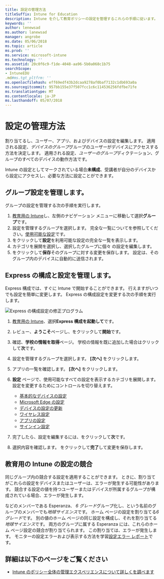 ```yaml
---
title: 設定の管理方法
titleSuffix: Intune for Education
description: Intune を介して教育ポリシーの設定を管理するこれらの手順に従います。
keywords: ''
author: lenewsad
ms.author: lanewsad
manager: angrobe
ms.date: 05/06/2018
ms.topic: article
ms.prod: ''
ms.service: microsoft-intune
ms.technology: ''
ms.assetid: 20c0f6c9-f1de-4048-aa96-5b0a068c1b75
searchScope:
- IntuneEDU
.md#ms.tgt_pltfrm: ''
ms.openlocfilehash: eff69edf43b2dcaa9278af0baf7132c1db693a0a
ms.sourcegitcommit: 957bb155e37f507fcc1c6c114536256fdfbe71fe
ms.translationtype: MT
ms.contentlocale: ja-JP
ms.lasthandoff: 05/07/2018
---
```

# <a name="how-do-i-manage-settings"></a>設定の管理方法

割り当てるし、ユーザー、アプリ、およびデバイスの設定を編集します。 適用される設定、*デバイスのグループ*グループのユーザーがデバイスにアクセスする方法を決定します。 適用される設定、*ユーザーのグループ*ディクテーション、グループのすべてのデバイスの動作方法です。 

Intune の設定としてマークされている場合**未構成**、受講者が自分のデバイスから設定にアクセスし、必要な方法に設定ことができます。

## <a name="manage-group-settings"></a>グループ設定を管理します。

グループの設定を管理する次の手順を実行します。
1. [教育用の Intune](https://intuneeducation.portal.azure.com)し、左側のナビゲーション メニューに移動して選択**グループ**です。
2. 設定を管理するグループを選択します。 完全な一覧についてを参照してください。[使用可能な設定](what-are-settings.md)です。
3. をクリックして**設定**を利用可能な設定の完全な一覧を表示します。
4. カテゴリを展開を選択し、選択したグループに個々 の設定を編集します。
5. をクリックして**保存**そのグループに対する変更を保存します。 設定は、そのグループ内のデバイスに自動的に送信されます。

## <a name="manage-settings-with-express-configuration"></a>Express の構成と設定を管理します。

Express 構成では、すぐに Intune で開始することができます。 行えますがいつでも設定を簡単に変更します。 Express の構成設定を変更する次の手順を実行します。

  ![Express の構成設定の修正プログラム](./media/express-config-006-choose-settings.png)

1. [教育用の Intune](https://intuneeducation.portal.azure.com)、選択**Express 構成を起動して**です。 
2. レビュー、**ようこそ**ページし、をクリックして**開始**です。
2. 確認、**学校の情報を取得**ページ。 学校の情報を既に追加した場合はクリックして**次**です。
3. 設定を管理するグループを選択します。 **[次へ]** をクリックします。
4. アプリの一覧を確認します。 **[次へ]** をクリックします。
5. **設定** ページで、使用可能なすべての設定を表示するカテゴリを展開します。 設定を変更するためにコントロールを切り替えます。
   * [基本的なデバイスの設定](available-settings.md#basic-device-settings)
   * [Microsoft Edge の設定](available-settings.md#microsoft-edge-settings)
   * [デバイスの設定の更新](available-settings.md#device-update-settings)
   * [ワイヤレス設定](available-settings.md#wireless-settings)
   * [アプリの設定](available-settings.md#app-settings)
   * [サインイン設定](available-settings.md#sign-in-settings)

6. 完了したら、設定を編集するには、をクリックして**次**です。
7. 選択内容を確認します。 をクリックして**完了**して変更を保存します。

## <a name="conflicting-settings-in-intune-for-education"></a>教育用の Intune の設定の競合
同じグループ内の競合する設定を適用することができます。 ときに、割り当てがこれらの設定をデバイスまたはユーザーは、エラーが発生する可能性があります。 競合する設定の値を持つユーザーまたはデバイスが所属するグループが構成されている場合、エラーが発生します。

などのメンバーである Esperanza、 *6 グレード*グループ化し、という名前のグループのメンバーでも*地球サイエンス*です。 ホーム ページの設定を割り当てる*6 グレード*です。 別の値のホーム ページの同じ設定を構成し、それを割り当てる*地球サイエンス*です。 両方のグループに属する Esperanza には、これらのホーム ページ設定の競合が割り当てられます。 この割り当ては、エラーが発生します。 モニターの設定エラーおよび表示する方法を学習[設定エラー レポート](what-are-reports.md)です。

## <a name="find-out-more"></a>詳細は以下のページをご覧ください

- [Intune のポリシー全体の管理エクスペリエンスについて詳しくを調べます](https://docs.microsoft.com/intune/deploy-use/manage-settings-and-features-on-your-devices-with-microsoft-intune-policies)
